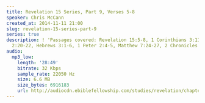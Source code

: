 ```yaml
---
title: Revelation 15 Series, Part 9, Verses 5-8
speaker: Chris McCann
created_at: 2014-11-11 21:00
slug: revelation-15-series-part-9
series: true
description: ! 'Passages covered: Revelation 15:5-8, 1 Corinthians 3:11-17, Ephesians
  2:20-22, Hebrews 3:1-6, 1 Peter 2:4-5, Matthew 7:24-27, 2 Chronicles 5:1-14.'
audio:
  mp3_low:
    length: '28:49'
    bitrate: 32 Kbps
    sample_rate: 22050 Hz
    size: 6.6 MB
    size_bytes: 6916183
    url: http://audiocdn.ebiblefellowship.com/studies/revelation/chapter-15/2014.11.11_McCann_-_Revelation_15_Series_Part_9.mp3
---
```

